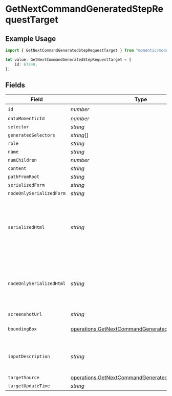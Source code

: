 # GetNextCommandGeneratedStepRequestTarget

## Example Usage

```typescript
import { GetNextCommandGeneratedStepRequestTarget } from "momentic/models/operations";

let value: GetNextCommandGeneratedStepRequestTarget = {
    id: 67249,
};
```

## Fields

| Field                                                                                                                    | Type                                                                                                                     | Required                                                                                                                 | Description                                                                                                              |
| ------------------------------------------------------------------------------------------------------------------------ | ------------------------------------------------------------------------------------------------------------------------ | ------------------------------------------------------------------------------------------------------------------------ | ------------------------------------------------------------------------------------------------------------------------ |
| `id`                                                                                                                     | *number*                                                                                                                 | :heavy_check_mark:                                                                                                       | N/A                                                                                                                      |
| `dataMomenticId`                                                                                                         | *number*                                                                                                                 | :heavy_minus_sign:                                                                                                       | N/A                                                                                                                      |
| `selector`                                                                                                               | *string*                                                                                                                 | :heavy_minus_sign:                                                                                                       | N/A                                                                                                                      |
| `generatedSelectors`                                                                                                     | *string*[]                                                                                                               | :heavy_minus_sign:                                                                                                       | N/A                                                                                                                      |
| `role`                                                                                                                   | *string*                                                                                                                 | :heavy_minus_sign:                                                                                                       | N/A                                                                                                                      |
| `name`                                                                                                                   | *string*                                                                                                                 | :heavy_minus_sign:                                                                                                       | N/A                                                                                                                      |
| `numChildren`                                                                                                            | *number*                                                                                                                 | :heavy_minus_sign:                                                                                                       | N/A                                                                                                                      |
| `content`                                                                                                                | *string*                                                                                                                 | :heavy_minus_sign:                                                                                                       | N/A                                                                                                                      |
| `pathFromRoot`                                                                                                           | *string*                                                                                                                 | :heavy_minus_sign:                                                                                                       | N/A                                                                                                                      |
| `serializedForm`                                                                                                         | *string*                                                                                                                 | :heavy_minus_sign:                                                                                                       | N/A                                                                                                                      |
| `nodeOnlySerializedForm`                                                                                                 | *string*                                                                                                                 | :heavy_minus_sign:                                                                                                       | N/A                                                                                                                      |
| `serializedHtml`                                                                                                         | *string*                                                                                                                 | :heavy_minus_sign:                                                                                                       | pruned html including 1 neighbor and 1 layer of children. value for text inputs pruned.                                  |
| `nodeOnlySerializedHtml`                                                                                                 | *string*                                                                                                                 | :heavy_minus_sign:                                                                                                       | outerHtml of the element without any children. value for text inputs pruned.                                             |
| `screenshotUrl`                                                                                                          | *string*                                                                                                                 | :heavy_minus_sign:                                                                                                       | N/A                                                                                                                      |
| `boundingBox`                                                                                                            | [operations.GetNextCommandGeneratedStepBoundingBox](../../models/operations/getnextcommandgeneratedstepboundingbox.md)   | :heavy_minus_sign:                                                                                                       | css pixel bounding box                                                                                                   |
| `inputDescription`                                                                                                       | *string*                                                                                                                 | :heavy_minus_sign:                                                                                                       | the description that generated this cache                                                                                |
| `targetSource`                                                                                                           | [operations.GetNextCommandGeneratedStepTargetSource](../../models/operations/getnextcommandgeneratedsteptargetsource.md) | :heavy_minus_sign:                                                                                                       | N/A                                                                                                                      |
| `targetUpdateTime`                                                                                                       | *string*                                                                                                                 | :heavy_minus_sign:                                                                                                       | N/A                                                                                                                      |